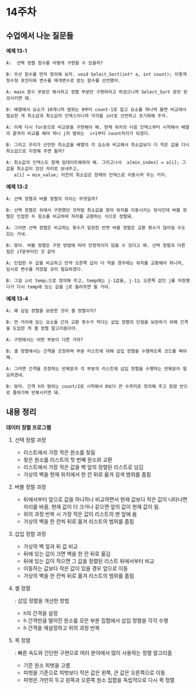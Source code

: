 # 14주차
## **수업에서 나눈 질문들**
**예제 13-1**

    A:  선택 정렬 함수를 어떻게 구현할 수 있을까?

    B: 우선 함수를 먼저 정의해 보자. void Select_Sort(int* a, int count); 이렇게 정수형 포인터와 변수를 매개변수로 받는 함수를 선언했어.
    
    A: main 함수 부분은 복사하고 정렬 부분만 구현하라고 하셨으니까 Select_Sort 문만 완성시키면 돼.
    
    B: 배열에서 요소가 10개니까 범위는 0부터 count-1로 잡고 요소를 하나씩 돌면 비교에서 필요한 게 최소값과 최소값의 인덱스이니까 각각을 int로 선언하고 초기화해 주자.
    
    A: 이제 다시 for문으로 비교문을 구현해야 해. 현재 위치의 다음 인덱스부터 시작해서 배열의 끝까지 비교를 해야 하니 j의 범위는  i+1부터 count까지가 되겠다.
    
    B: 그리고 우리가 선언한 최소값을 배열의 각 요소와 비교해서 최소값보다 더 작은 값을 다시 최소값으로 지정해 주면 될까?

    A: 최소값의 인덱스도 함께 업데이트해줘야 해. 그리고나서  a[min_index] = a[i]; 그 값을 최소값이 있던 자리로 보내주고, 
       a[i] = min_value; 이전의 최소값은 현재의 인덱스로 이동시켜 주는 거지.

  **예제 13-2**
  
    A: 선택 정렬과 버블 정렬의 차이는 무엇일까?

    B: 선택 정렬은 위에서 구현했던 것처럼 최소값을 찾아 위치를 이동시키는 방식인데 버블 정렬은 인접한 두 원소를 비교하여 자리를 교환하는 식으로 정렬돼. 
    
    A: 그러면 선택 정렬은 비교하는 횟수가 일정한 반면 버블 정렬은 교환 횟수가 많아질 수도 있는 거네.
    
    B: 맞아. 버블 정렬은 구현 방법에 따라 안정적이지 않을 수 있다고 해. 선택 정렬과 다른 점은 if문부터인 것 같아
    
    A: 인접한 두 값을 비교하고 만약 오른쪽 값이 더 작을 경우에는 위치를 교환해야 하니까, 임시로 변수를 저장할 곳이 필요하겠다.
    
    B: 그걸 int temp;으로 정의해 주고, temp에는 j-1값을, j-1는 오른쪽 값인 j를 저장했다가 다시 temp에 있는 값을 j로 돌려주면 될 거야. 

**예제 13-4**

    A: 왜 삽입 정렬을 보완한 것이 셸 정렬이지?

    B: 먼 거리에 있는 요소들 간의 교환 횟수가 적다는 삽입 정렬의 단점을 보완하기 위해 간격을 도입한 게 셸 정렬 알고리즘이야.  
    
    A: 구현에서는 어떤 부분이 다른 거야?
    
    B: 셸 정렬에서는 간격을 조정하며 부분 리스트에 대해 삽입 정렬을 수행하도록 코드를 짜야 해.
    
    A: 그러면 간격을 조정하는 반복문과 각 부분의 리스트에 삽입 정렬을 수행하는 반복문이 필요하겠네.
    
    B: 맞아. 간격 h의 범위는 count/2로 시작해서 0보다 큰 수까지로 정의해 주고 점점 반으로 줄여가며 반복시키면 돼.
    
## **내용 정리**
**데이터 정렬 프로그램**

1. 선택 정렬 과정
    - 리스트에서 가장 작은 원소를 찾음
    - 찾은 원소를 리스트의 첫 번째 원소와 교환
    - 리스트에서 가장 작은 값을 벽 앞의 정렬된 리스트로 넘김
    - 가상의 벽을 현재 위치에서 한 칸 뒤로 옮겨 검색 범위를 좁힘
2. 버블 정렬 과정
    - 뒤에서부터 앞으로 값을 하나하나 비교하면서 현재 값보다 작은 값이 나타나면 자리를 바꿈. 현재 값이 더 크거나 같으면 앞의 값이 현재 값이 됨.
    - 위의 과정 반복 시 가장 작은 값이 리스트의 맨 앞에 옴
    - 가상의 벽을 한 칸씩 뒤로 옮겨 리스트의 범위를 좁힘
3. 삽입 정렬 과정
    - 가상의 벽 앞과 뒤 값 비교
    - 뒤에 있는 값이 크면 벽을 한 칸 뒤로 옮김
    - 뒤에 있는 값이 작으면 그 값을 정렬된 리스트 뒤에서부터 비교
    - 이동하는 값보다 작은 값이 있을 경우 앞으로 이동
    - 가상의 벽을 한 칸씩 뒤로 옮겨 리스트의 범위를 좁힘
4. 셸 정렬
   
   : 삽입 정렬을 개선한 방법
    
    - h의 간격을 설정
    - h 간격만큼 떨어진 원소를 모은 부분 집합에서 삽입 정렬을 각각 수행
    - h 간격을 재설정하고 위의 과정 반복
6. 퀵 정렬
   
   : 빠른 속도와 간단한 구현으로 여러 분야에서 많이 사용하는 정렬 알고리즘
    
    - 기준 원소 피벗을 고름
    - 피벗을 기준으로 피벗보다 작은 값은 왼쪽, 큰 값은 오른쪽으로 이동
    - 피벗은 가만히 두고 왼쪽과 오른쪽 원소 집합을 독립적으로 다시 퀵 정렬
